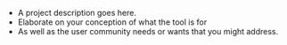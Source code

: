 - A project description goes here. 
- Elaborate on your conception of what the tool is for 
- As well as the user community needs or wants that you might address. 
